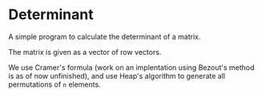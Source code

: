 # Determinant

A simple program to calculate the determinant of a matrix.

The matrix is given as a vector of row vectors.

We use Cramer's formula (work on an implentation using Bezout's method is as of now unfinished),
and use Heap's algorithm to generate all permutations of `n` elements.
